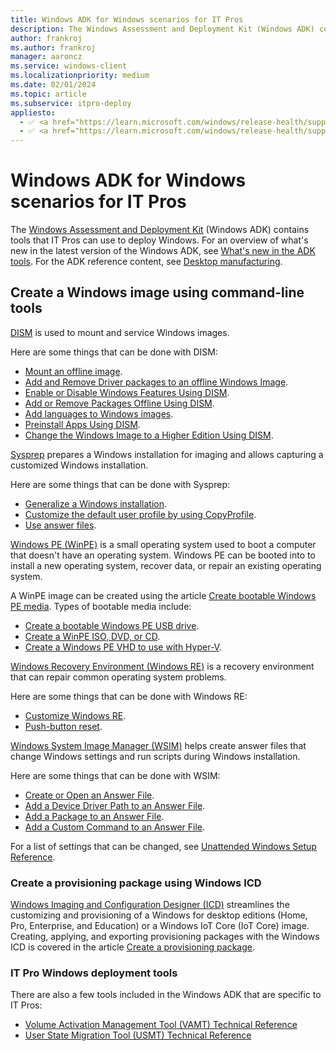 ```yaml
---
title: Windows ADK for Windows scenarios for IT Pros
description: The Windows Assessment and Deployment Kit (Windows ADK) contains tools that IT Pros can use to deploy Windows.
author: frankroj
ms.author: frankroj
manager: aaroncz
ms.service: windows-client
ms.localizationpriority: medium
ms.date: 02/01/2024
ms.topic: article
ms.subservice: itpro-deploy
appliesto:
  - ✅ <a href="https://learn.microsoft.com/windows/release-health/supported-versions-windows-client" target="_blank">Windows 11</a>
  - ✅ <a href="https://learn.microsoft.com/windows/release-health/supported-versions-windows-client" target="_blank">Windows 10</a>
---
```


# Windows ADK for Windows scenarios for IT Pros

The [Windows Assessment and Deployment Kit](/windows-hardware/get-started/adk-install) (Windows ADK) contains tools that IT Pros can use to deploy Windows. For an overview of what's new in the latest version of the Windows ADK, see [What's new in the ADK tools](/windows-hardware/get-started/what-s-new-in-kits-and-tools). For the ADK reference content, see [Desktop manufacturing](/windows-hardware/manufacture/desktop/).

## Create a Windows image using command-line tools

[DISM](/windows-hardware/manufacture/desktop/dism---deployment-image-servicing-and-management-technical-reference-for-windows) is used to mount and service Windows images.

Here are some things that can be done with DISM:

- [Mount an offline image](/windows-hardware/manufacture/desktop/mount-and-modify-a-windows-image-using-dism#mount-an-image).
- [Add and Remove Driver packages to an offline Windows Image](/windows-hardware/manufacture/desktop/add-and-remove-drivers-to-an-offline-windows-image).
- [Enable or Disable Windows Features Using DISM](/windows-hardware/manufacture/desktop/enable-or-disable-windows-features-using-dism).
- [Add or Remove Packages Offline Using DISM](/windows-hardware/manufacture/desktop/add-or-remove-packages-offline-using-dism).
- [Add languages to Windows images](/windows-hardware/manufacture/desktop/add-language-packs-to-windows).
- [Preinstall Apps Using DISM](/windows-hardware/manufacture/desktop/preinstall-apps-using-dism).
- [Change the Windows Image to a Higher Edition Using DISM](/windows-hardware/manufacture/desktop/change-the-windows-image-to-a-higher-edition-using-dism).

[Sysprep](/windows-hardware/manufacture/desktop/sysprep--system-preparation--overview) prepares a Windows installation for imaging and allows capturing a customized Windows installation.

Here are some things that can be done with Sysprep:

- [Generalize a Windows installation](/windows-hardware/manufacture/desktop/sysprep--generalize--a-windows-installation#generalize-a-windows-installation).
- [Customize the default user profile by using CopyProfile](/windows-hardware/manufacture/desktop/customize-the-default-user-profile-by-using-copyprofile).
- [Use answer files](/windows-hardware/manufacture/desktop/use-answer-files-with-sysprep).

[Windows PE (WinPE)](/windows-hardware/manufacture/desktop/winpe-intro) is a small operating system used to boot a computer that doesn't have an operating system. Windows PE can be booted into to install a new operating system, recover data, or repair an existing operating system.

A WinPE image can be created using the article [Create bootable Windows PE media](/windows-hardware/manufacture/desktop/winpe-create-usb-bootable-drive). Types of bootable media include:

- [Create a bootable Windows PE USB drive](/windows-hardware/manufacture/desktop/winpe-create-usb-bootable-drive#create-a-bootable-windows-pe-usb-drive).
- [Create a WinPE ISO, DVD, or CD](/windows-hardware/manufacture/desktop/winpe-create-usb-bootable-drive#create-a-winpe-iso-dvd-or-cd).
- [Create a Windows PE VHD to use with Hyper-V](/windows-hardware/manufacture/desktop/winpe-create-usb-bootable-drive#create-a-windows-pe-vhd-to-use-with-hyper-v).

[Windows Recovery Environment (Windows RE)](/windows-hardware/manufacture/desktop/windows-recovery-environment--windows-re--technical-reference) is a recovery environment that can repair common operating system problems.

Here are some things that can be done with Windows RE:

- [Customize Windows RE](/windows-hardware/manufacture/desktop/customize-windows-re).
- [Push-button reset](/windows-hardware/manufacture/desktop/push-button-reset-overview).

[Windows System Image Manager (WSIM)](/windows-hardware/customize/desktop/wsim/windows-system-image-manager-technical-reference) helps create answer files that change Windows settings and run scripts during Windows installation.

Here are some things that can be done with WSIM:

- [Create or Open an Answer File](/windows-hardware/customize/desktop/wsim/create-or-open-an-answer-file).
- [Add a Device Driver Path to an Answer File](/windows-hardware/customize/desktop/wsim/add-a-device-driver-path-to-an-answer-file).
- [Add a Package to an Answer File](/windows-hardware/customize/desktop/wsim/add-a-package-to-an-answer-file).
- [Add a Custom Command to an Answer File](/windows-hardware/customize/desktop/wsim/add-a-custom-command-to-an-answer-file).

For a list of settings that can be changed, see [Unattended Windows Setup Reference](/windows-hardware/customize/desktop/unattend/).

### Create a provisioning package using Windows ICD

[Windows Imaging and Configuration Designer (ICD)](/windows/configuration/provisioning-packages/provisioning-install-icd) streamlines the customizing and provisioning of a Windows for desktop editions (Home, Pro, Enterprise, and Education) or a Windows IoT Core (IoT Core) image. Creating, applying, and exporting provisioning packages with the Windows ICD is covered in the article [Create a provisioning package](/windows/configuration/provisioning-packages/provisioning-create-package).

### IT Pro Windows deployment tools

There are also a few tools included in the Windows ADK that are specific to IT Pros:

- [Volume Activation Management Tool (VAMT) Technical Reference](volume-activation/volume-activation-management-tool.md)
- [User State Migration Tool (USMT) Technical Reference](usmt/usmt-technical-reference.md)
